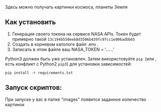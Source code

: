 Здесь можно получать картинки космоса, планеты Земля 

## Как установить
  1. Генерация своего токена на сервисе NASA APIs. Токен будет примерно такой ```13c194b550eeb8d3506b439fc97cc1e906adbb65```
  2. Создать в корневом катологе файл .env .
  3. Записать в этом файле ваш NASA_TOKEN = '......'
  
Python3 должен быть уже установлен. Затем використовуйте `pip `(или , есть конфликт с Python2 `pip3`) для установки зависимостей:

`pip install -r requirements.txt`

## Запуск скриптов:
При запуске у вас в папке "images" появится заданное количество картинок 
